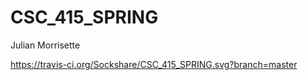 # CSC_415_SPRING
Julian Morrisette

https://travis-ci.org/Sockshare/CSC_415_SPRING.svg?branch=master

